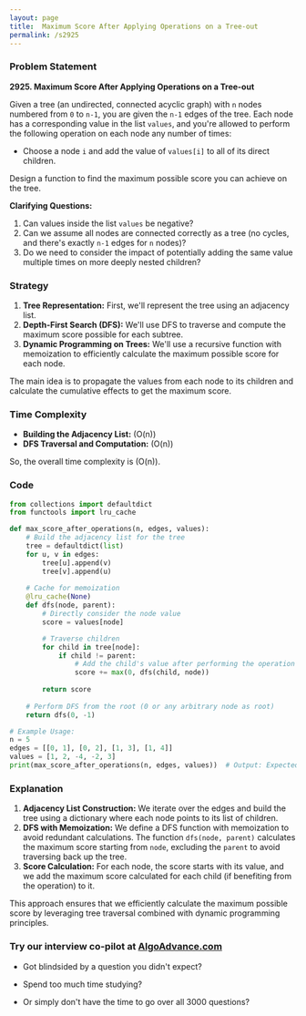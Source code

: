 ```yaml
---
layout: page
title:  Maximum Score After Applying Operations on a Tree-out
permalink: /s2925
---
```


### Problem Statement

**2925. Maximum Score After Applying Operations on a Tree-out**

Given a tree (an undirected, connected acyclic graph) with `n` nodes numbered from `0` to `n-1`, you are given the `n-1` edges of the tree. Each node has a corresponding value in the list `values`, and you're allowed to perform the following operation on each node any number of times:
- Choose a node `i` and add the value of `values[i]` to all of its direct children.

Design a function to find the maximum possible score you can achieve on the tree.

**Clarifying Questions:**
1. Can values inside the list `values` be negative?
2. Can we assume all nodes are connected correctly as a tree (no cycles, and there's exactly `n-1` edges for `n` nodes)?
3. Do we need to consider the impact of potentially adding the same value multiple times on more deeply nested children?

### Strategy

1. **Tree Representation:** First, we'll represent the tree using an adjacency list.
2. **Depth-First Search (DFS):** We'll use DFS to traverse and compute the maximum score possible for each subtree.
3. **Dynamic Programming on Trees:** We'll use a recursive function with memoization to efficiently calculate the maximum possible score for each node.

The main idea is to propagate the values from each node to its children and calculate the cumulative effects to get the maximum score.

### Time Complexity

- **Building the Adjacency List:** \(O(n)\)
- **DFS Traversal and Computation:** \(O(n)\)

So, the overall time complexity is \(O(n)\).

### Code

```python
from collections import defaultdict
from functools import lru_cache

def max_score_after_operations(n, edges, values):
    # Build the adjacency list for the tree
    tree = defaultdict(list)
    for u, v in edges:
        tree[u].append(v)
        tree[v].append(u)
        
    # Cache for memoization
    @lru_cache(None)
    def dfs(node, parent):
        # Directly consider the node value
        score = values[node]

        # Traverse children
        for child in tree[node]:
            if child != parent:
                # Add the child's value after performing the operation
                score += max(0, dfs(child, node))
        
        return score
        
    # Perform DFS from the root (0 or any arbitrary node as root)
    return dfs(0, -1)

# Example Usage:
n = 5
edges = [[0, 1], [0, 2], [1, 3], [1, 4]]
values = [1, 2, -4, -2, 3]
print(max_score_after_operations(n, edges, values))  # Output: Expected maximum score
```

### Explanation

1. **Adjacency List Construction:** We iterate over the edges and build the tree using a dictionary where each node points to its list of children.
2. **DFS with Memoization:** We define a DFS function with memoization to avoid redundant calculations. The function `dfs(node, parent)` calculates the maximum score starting from `node`, excluding the `parent` to avoid traversing back up the tree.
3. **Score Calculation:** For each node, the score starts with its value, and we add the maximum score calculated for each child (if benefiting from the operation) to it.

This approach ensures that we efficiently calculate the maximum possible score by leveraging tree traversal combined with dynamic programming principles.


### Try our interview co-pilot at [AlgoAdvance.com](https://algoAdvance.com)

- Got blindsided by a question you didn't expect?

- Spend too much time studying?

- Or simply don't have the time to go over all 3000 questions?

